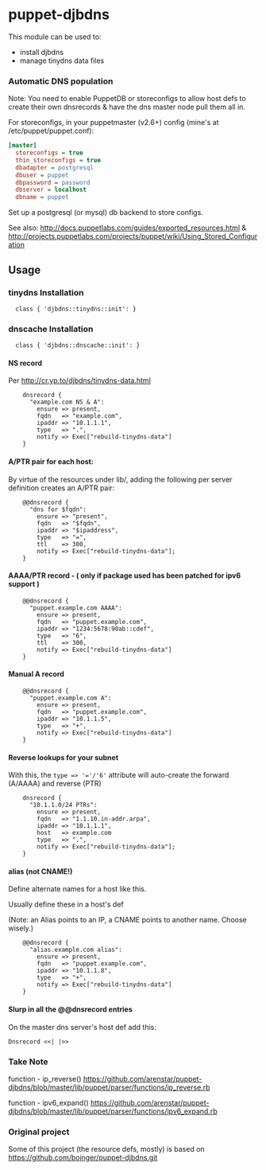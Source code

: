 puppet-djbdns
================

This module can be used to:
* install djbdns
* manage tinydns data files

### Automatic DNS population ###

Note: You need to enable PuppetDB or storeconfigs to allow host defs to create their own dnsrecords & have the dns master node pull them all in.

For storeconfigs, in your puppetmaster (v2.6+) config (mine's at /etc/puppet/puppet.conf):
```ini
[master]
  storeconfigs = true
  thin_storeconfigs = true
  dbadapter = postgresql
  dbuser = puppet
  dbpassword = password
  dbserver = localhost
  dbname = puppet
```

Set up a postgresql (or mysql) db backend to store configs.

See also: http://docs.puppetlabs.com/guides/exported_resources.html & http://projects.puppetlabs.com/projects/puppet/wiki/Using_Stored_Configuration

##  Usage ##

### tinydns Installation
```puppet
  class { 'djbdns::tinydns::init': }
```

### dnscache Installation
```puppet
  class { 'djbdns::dnscache::init': }
```

#### NS record
Per http://cr.yp.to/djbdns/tinydns-data.html

```puppet
    dnsrecord {
      "example.com NS & A":
        ensure => present,
        fqdn   => "example.com",
        ipaddr => "10.1.1.1",
        type   => ".",
        notify => Exec["rebuild-tinydns-data"]
    }
```

#### A/PTR pair for each host:
By virtue of the resources under lib/, adding the following per server definition creates an A/PTR pair:
```puppet
    @@dnsrecord {
      "dns for $fqdn":
        ensure => "present",
        fqdn   => "$fqdn",
        ipaddr => "$ipaddress",
        type   => "=",
        ttl    => 300,
        notify => Exec["rebuild-tinydns-data"];
    }
```

#### AAAA/PTR  record - ( only if package used has been patched for ipv6 support )
```puppet
    @@dnsrecord {
      "puppet.example.com AAAA":
        ensure => present,
        fqdn   => "puppet.example.com",
        ipaddr => "1234:5678:90ab::cdef",
        type   => "6",
        ttl    => 300,
        notify => Exec["rebuild-tinydns-data"]
    }
```

#### Manual A record
```puppet
    @@dnsrecord {
      "puppet.example.com A":
        ensure => present,
        fqdn   => "puppet.example.com",
        ipaddr => "10.1.1.5",
        type   => "+",
        notify => Exec["rebuild-tinydns-data"]
    }
```

#### Reverse lookups for your subnet
With this, the `type => '='/'6'` attribute will auto-create the forward (A/AAAA) and reverse (PTR)

```puppet
    dnsrecord {
      "10.1.1.0/24 PTRs":
        ensure => present,
        fqdn   => "1.1.10.in-addr.arpa",
        ipaddr => "10.1.1.1",
        host   => example.com
        type   => ".",
        notify => Exec["rebuild-tinydns-data"];
    }
```

#### alias (not CNAME!)
Define alternate names for a host like this.

Usually define these in a host's def

(Note: an Alias points to an IP, a CNAME points to another name.  Choose wisely.)
```puppet
    @@dnsrecord {
      "alias.example.com alias":
        ensure => present,
        fqdn   => "puppet.example.com",
        ipaddr => "10.1.1.8",
        type   => "+",
        notify => Exec["rebuild-tinydns-data"]
    }
```
#### Slurp in all the @@dnsrecord entries

On the master dns server's host def add this:
```puppet
Dnsrecord <<| |>>
```

### Take Note

function - ip_reverse()
https://github.com/arenstar/puppet-djbdns/blob/master/lib/puppet/parser/functions/ip_reverse.rb

function - ipv6_expand()
https://github.com/arenstar/puppet-djbdns/blob/master/lib/puppet/parser/functions/ipv6_expand.rb


### Original project
Some of this project (the resource defs, mostly) is based on https://github.com/boinger/puppet-djbdns.git
